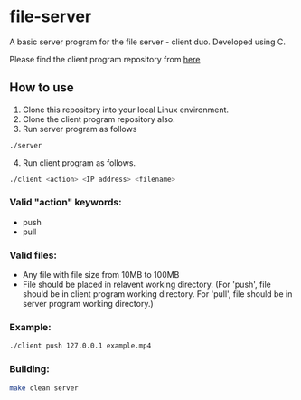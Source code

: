 # file-server
A basic server program for the file server - client duo. Developed using C.

Please find the client program repository from [here](https://github.com/lakizuru/file-client)

## How to use
1. Clone this repository into your local Linux environment.
2. Clone the client program repository also.
3. Run server program as follows
```bash
./server
```
4. Run client program as follows.
```bash
./client <action> <IP address> <filename>
```
### Valid "action" keywords:
- push
- pull

### Valid files:
- Any file with file size from 10MB to 100MB
- File should be placed in relavent working directory. (For 'push', file should be in client program working directory. For 'pull', file should be in server program working directory.)

### Example:
```bash
./client push 127.0.0.1 example.mp4
```

### Building:
```bash
make clean server
```
